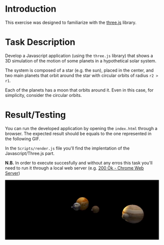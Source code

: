 # Introduction
This exercise was designed to familiarize with the [three.js](https://threejs.org/) library. 

# Task Description
Develop a Javascript application (using the `three.js` library) that shows a 3D simulation of the motion of some planets in a hypothetical solar system.

The system is composed of a star (e.g. the sun), placed in the center, and two main planets that orbit around the star with circular orbits of radius `r2 > r1`.

Each of the planets has a moon that orbits around it. Even in this case, for simplicity, consider the circular orbits.

# Result/Testing
You can run the developed application by opening the `index.html` through a browser. The expected result should be equals to the one represented in the following GIF. 

In the `Scripts/render.js` file you'll find the implentation of the Javascript/Three.js part.

**N.B.** In order to execute succesfully and without any erros this task you'll need to run it through a local web server (e.g. [200 Ok - Chrome Web Server](https://chrome.google.com/webstore/detail/web-server-for-chrome/ofhbbkphhbklhfoeikjpcbhemlocgigb?hl=en))

![GIF Result](https://github.com/FabioDainese/Languages_for_Web_and_Networking_Applications/blob/master/WebGL%20and%20ThreeJS/Images/result.gif)
